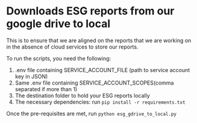# Downloads ESG reports from our google drive to local

This is to ensure that we are aligned on the reports that we are working on
in the absence of cloud services to store our reports.

To run the scripts, you need the following:
1) .env file containing SERVICE_ACCOUNT_FILE (path to service account key in JSON)
2) Same .env file containing SERVICE_ACCOUNT_SCOPES(comma separated if more than 1)
3) The destination folder to hold your ESG reports locally
4) The necessary dependencies: run `pip install -r requirements.txt`

Once the pre-requisites are met,
run `python esg_gdrive_to_local.py`

